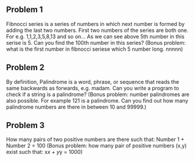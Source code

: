 
## Problem 1
Fibnocci series is a series of numbers in which next number is formed by adding the last two numbers. First two numbers of the series are both one.
For e.g.
1,1,2,3,5,8,13 and so on...
As we can see above 5th number in this serise is 5.
Can you find the 100th number in this series?
(Bonus problem: what is the first number in fibnocci seriese which 5 number long. nnnnn)


## Problem 2
By definition, Palindrome is
a word, phrase, or sequence that reads the same backwards as forwards, e.g. madam.
Can you write a program to check if a string is a palindrome?
(Bonus problem: number palindromes are also possible. For example 121 is a palindrome. Can you find out how many palindrome numbers are there in between 10 and 99999.)


## Problem 3
How many pairs of two positive numbers are there such that:
Number 1 + Number 2 = 100
(Bonus problem: how many pair of positive numbers (x,y) exist such that: x*x + y*y = 1000)